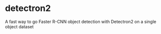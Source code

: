 # detectron2
A fast way to go Faster R-CNN object detection with Detectron2 on a single object dataset 
